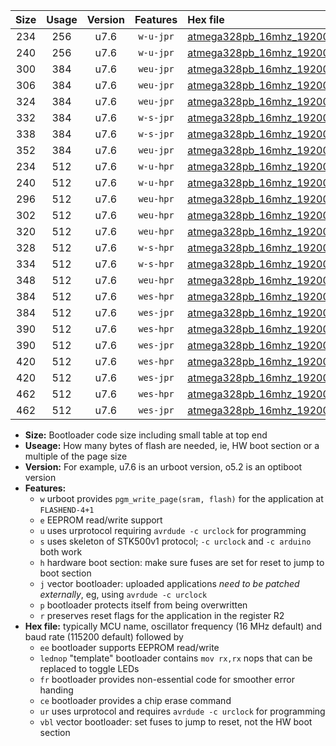 |Size|Usage|Version|Features|Hex file|
|:-:|:-:|:-:|:-:|:--|
|234|256|u7.6|`w-u-jpr`|[atmega328pb_16mhz_19200bps_ur_vbl.hex](https://raw.githubusercontent.com/stefanrueger/urboot/main/bootloaders/atmega328pb/fcpu_16mhz/19200_bps/atmega328pb_16mhz_19200bps_ur_vbl.hex)|
|240|256|u7.6|`w-u-jpr`|[atmega328pb_16mhz_19200bps_lednop_ur_vbl.hex](https://raw.githubusercontent.com/stefanrueger/urboot/main/bootloaders/atmega328pb/fcpu_16mhz/19200_bps/atmega328pb_16mhz_19200bps_lednop_ur_vbl.hex)|
|300|384|u7.6|`weu-jpr`|[atmega328pb_16mhz_19200bps_ee_ur_vbl.hex](https://raw.githubusercontent.com/stefanrueger/urboot/main/bootloaders/atmega328pb/fcpu_16mhz/19200_bps/atmega328pb_16mhz_19200bps_ee_ur_vbl.hex)|
|306|384|u7.6|`weu-jpr`|[atmega328pb_16mhz_19200bps_ee_lednop_ur_vbl.hex](https://raw.githubusercontent.com/stefanrueger/urboot/main/bootloaders/atmega328pb/fcpu_16mhz/19200_bps/atmega328pb_16mhz_19200bps_ee_lednop_ur_vbl.hex)|
|324|384|u7.6|`weu-jpr`|[atmega328pb_16mhz_19200bps_ee_lednop_fr_ur_vbl.hex](https://raw.githubusercontent.com/stefanrueger/urboot/main/bootloaders/atmega328pb/fcpu_16mhz/19200_bps/atmega328pb_16mhz_19200bps_ee_lednop_fr_ur_vbl.hex)|
|332|384|u7.6|`w-s-jpr`|[atmega328pb_16mhz_19200bps_vbl.hex](https://raw.githubusercontent.com/stefanrueger/urboot/main/bootloaders/atmega328pb/fcpu_16mhz/19200_bps/atmega328pb_16mhz_19200bps_vbl.hex)|
|338|384|u7.6|`w-s-jpr`|[atmega328pb_16mhz_19200bps_lednop_vbl.hex](https://raw.githubusercontent.com/stefanrueger/urboot/main/bootloaders/atmega328pb/fcpu_16mhz/19200_bps/atmega328pb_16mhz_19200bps_lednop_vbl.hex)|
|352|384|u7.6|`weu-jpr`|[atmega328pb_16mhz_19200bps_ee_lednop_fr_ce_ur_vbl.hex](https://raw.githubusercontent.com/stefanrueger/urboot/main/bootloaders/atmega328pb/fcpu_16mhz/19200_bps/atmega328pb_16mhz_19200bps_ee_lednop_fr_ce_ur_vbl.hex)|
|234|512|u7.6|`w-u-hpr`|[atmega328pb_16mhz_19200bps_ur.hex](https://raw.githubusercontent.com/stefanrueger/urboot/main/bootloaders/atmega328pb/fcpu_16mhz/19200_bps/atmega328pb_16mhz_19200bps_ur.hex)|
|240|512|u7.6|`w-u-hpr`|[atmega328pb_16mhz_19200bps_lednop_ur.hex](https://raw.githubusercontent.com/stefanrueger/urboot/main/bootloaders/atmega328pb/fcpu_16mhz/19200_bps/atmega328pb_16mhz_19200bps_lednop_ur.hex)|
|296|512|u7.6|`weu-hpr`|[atmega328pb_16mhz_19200bps_ee_ur.hex](https://raw.githubusercontent.com/stefanrueger/urboot/main/bootloaders/atmega328pb/fcpu_16mhz/19200_bps/atmega328pb_16mhz_19200bps_ee_ur.hex)|
|302|512|u7.6|`weu-hpr`|[atmega328pb_16mhz_19200bps_ee_lednop_ur.hex](https://raw.githubusercontent.com/stefanrueger/urboot/main/bootloaders/atmega328pb/fcpu_16mhz/19200_bps/atmega328pb_16mhz_19200bps_ee_lednop_ur.hex)|
|320|512|u7.6|`weu-hpr`|[atmega328pb_16mhz_19200bps_ee_lednop_fr_ur.hex](https://raw.githubusercontent.com/stefanrueger/urboot/main/bootloaders/atmega328pb/fcpu_16mhz/19200_bps/atmega328pb_16mhz_19200bps_ee_lednop_fr_ur.hex)|
|328|512|u7.6|`w-s-hpr`|[atmega328pb_16mhz_19200bps.hex](https://raw.githubusercontent.com/stefanrueger/urboot/main/bootloaders/atmega328pb/fcpu_16mhz/19200_bps/atmega328pb_16mhz_19200bps.hex)|
|334|512|u7.6|`w-s-hpr`|[atmega328pb_16mhz_19200bps_lednop.hex](https://raw.githubusercontent.com/stefanrueger/urboot/main/bootloaders/atmega328pb/fcpu_16mhz/19200_bps/atmega328pb_16mhz_19200bps_lednop.hex)|
|348|512|u7.6|`weu-hpr`|[atmega328pb_16mhz_19200bps_ee_lednop_fr_ce_ur.hex](https://raw.githubusercontent.com/stefanrueger/urboot/main/bootloaders/atmega328pb/fcpu_16mhz/19200_bps/atmega328pb_16mhz_19200bps_ee_lednop_fr_ce_ur.hex)|
|384|512|u7.6|`wes-hpr`|[atmega328pb_16mhz_19200bps_ee.hex](https://raw.githubusercontent.com/stefanrueger/urboot/main/bootloaders/atmega328pb/fcpu_16mhz/19200_bps/atmega328pb_16mhz_19200bps_ee.hex)|
|384|512|u7.6|`wes-jpr`|[atmega328pb_16mhz_19200bps_ee_vbl.hex](https://raw.githubusercontent.com/stefanrueger/urboot/main/bootloaders/atmega328pb/fcpu_16mhz/19200_bps/atmega328pb_16mhz_19200bps_ee_vbl.hex)|
|390|512|u7.6|`wes-hpr`|[atmega328pb_16mhz_19200bps_ee_lednop.hex](https://raw.githubusercontent.com/stefanrueger/urboot/main/bootloaders/atmega328pb/fcpu_16mhz/19200_bps/atmega328pb_16mhz_19200bps_ee_lednop.hex)|
|390|512|u7.6|`wes-jpr`|[atmega328pb_16mhz_19200bps_ee_lednop_vbl.hex](https://raw.githubusercontent.com/stefanrueger/urboot/main/bootloaders/atmega328pb/fcpu_16mhz/19200_bps/atmega328pb_16mhz_19200bps_ee_lednop_vbl.hex)|
|420|512|u7.6|`wes-hpr`|[atmega328pb_16mhz_19200bps_ee_lednop_fr.hex](https://raw.githubusercontent.com/stefanrueger/urboot/main/bootloaders/atmega328pb/fcpu_16mhz/19200_bps/atmega328pb_16mhz_19200bps_ee_lednop_fr.hex)|
|420|512|u7.6|`wes-jpr`|[atmega328pb_16mhz_19200bps_ee_lednop_fr_vbl.hex](https://raw.githubusercontent.com/stefanrueger/urboot/main/bootloaders/atmega328pb/fcpu_16mhz/19200_bps/atmega328pb_16mhz_19200bps_ee_lednop_fr_vbl.hex)|
|462|512|u7.6|`wes-hpr`|[atmega328pb_16mhz_19200bps_ee_lednop_fr_ce.hex](https://raw.githubusercontent.com/stefanrueger/urboot/main/bootloaders/atmega328pb/fcpu_16mhz/19200_bps/atmega328pb_16mhz_19200bps_ee_lednop_fr_ce.hex)|
|462|512|u7.6|`wes-jpr`|[atmega328pb_16mhz_19200bps_ee_lednop_fr_ce_vbl.hex](https://raw.githubusercontent.com/stefanrueger/urboot/main/bootloaders/atmega328pb/fcpu_16mhz/19200_bps/atmega328pb_16mhz_19200bps_ee_lednop_fr_ce_vbl.hex)|

- **Size:** Bootloader code size including small table at top end
- **Useage:** How many bytes of flash are needed, ie, HW boot section or a multiple of the page size
- **Version:** For example, u7.6 is an urboot version, o5.2 is an optiboot version
- **Features:**
  + `w` urboot provides `pgm_write_page(sram, flash)` for the application at `FLASHEND-4+1`
  + `e` EEPROM read/write support
  + `u` uses urprotocol requiring `avrdude -c urclock` for programming
  + `s` uses skeleton of STK500v1 protocol; `-c urclock` and `-c arduino` both work
  + `h` hardware boot section: make sure fuses are set for reset to jump to boot section
  + `j` vector bootloader: uploaded applications *need to be patched externally*, eg, using `avrdude -c urclock`
  + `p` bootloader protects itself from being overwritten
  + `r` preserves reset flags for the application in the register R2
- **Hex file:** typically MCU name, oscillator frequency (16 MHz default) and baud rate (115200 default) followed by
  + `ee` bootloader supports EEPROM read/write
  + `lednop` "template" bootloader contains `mov rx,rx` nops that can be replaced to toggle LEDs
  + `fr` bootloader provides non-essential code for smoother error handing
  + `ce` bootloader provides a chip erase command
  + `ur` uses urprotocol and requires `avrdude -c urclock` for programming
  + `vbl` vector bootloader: set fuses to jump to reset, not the HW boot section
